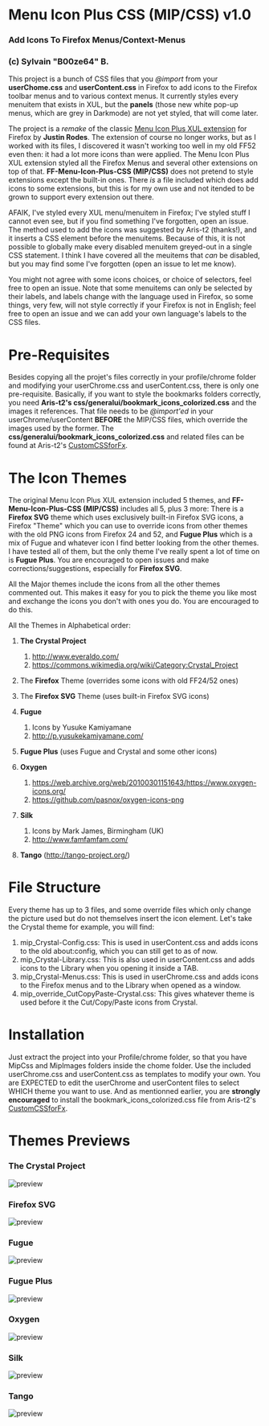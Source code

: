 # Menu Icon Plus CSS (MIP/CSS) v1.0
### Add Icons To Firefox Menus/Context-Menus
### (c) Sylvain "B00ze64" B.

This project is a bunch of CSS files that you *@import* from your **userChome.css** and **userContent.css** in Firefox to add icons to the Firefox toolbar menus and to various context menus. It currently styles every menuitem that exists in XUL, but the **panels** (those new white pop-up menus, which are grey in Darkmode) are not yet styled, that will come later.

The project is a *remake* of the classic [Menu Icon Plus XUL extension](http://www.codedawn.com/menu-icons-plus.php) for Firefox by **Justin Rodes**. The extension of course no longer works, but as I worked with its files, I discovered it wasn't working too well in my old FF52 even then: it had a lot more icons than were applied. The Menu Icon Plus XUL extension styled all the Firefox Menus and several other extensions on top of that. **FF-Menu-Icon-Plus-CSS (MIP/CSS)** does not pretend to style extensions except the built-in ones. There *is* a file included which does add icons to some extensions, but this is for my own use and not itended to be grown to support every extension out there.

AFAIK, I've styled every XUL menu/menuitem in Firefox; I've styled stuff I cannot even see, but if you find something I've forgotten, open an issue. The method used to add the icons was suggested by Aris-t2 (thanks!), and it inserts a CSS element before the menuitems. Because of this, it is not possible to globally make every disabled menuitem greyed-out in a single CSS statement. I think I have covered all the meuitems that *can* be disabled, but you may find some I've forgotten (open an issue to let me know).

You might not agree with some icons choices, or choice of selectors, feel free to open an issue. Note that some menuitems can only be selected by their labels, and labels change with the language used in Firefox, so some things, very few, will not style correctly if your Firefox is not in English; feel free to open an issue and we can add your own language's labels to the CSS files.

# Pre-Requisites

Besides copying all the projet's files correctly in your profile/chrome folder and modifying your userChrome.css and userContent.css, there is only one pre-requisite. Basically, if you want to style the bookmarks folders correctly, you need **Aris-t2's css/generalui/bookmark_icons_colorized.css** and the images it references. That file needs to be *@import'ed* in your userChrome/userContent **BEFORE** the MIP/CSS files, which override the images used by the former. The **css/generalui/bookmark_icons_colorized.css** and related files can be found at Aris-t2's [CustomCSSforFx](https://github.com/Aris-t2/CustomCSSforFx).

# The Icon Themes

The original Menu Icon Plus XUL extension included 5 themes, and **FF-Menu-Icon-Plus-CSS (MIP/CSS)** includes all 5, plus 3 more: There is a **Firefox SVG** theme which uses exclusively built-in Firefox SVG icons, a Firefox "Theme" which you can use to override icons from other themes with the old PNG icons from Firefox 24 and 52, and **Fugue Plus** which is a mix of Fugue and whatever icon I find better looking from the other themes. I have tested all of them, but the only theme I've really spent a lot of time on is **Fugue Plus**. You are encouraged to open issues and make corrections/suggestions, especially for **Firefox SVG**.

All the Major themes include the icons from all the other themes commented out. This makes it easy for you to pick the theme you like most and exchange the icons you don't with ones you do. You are encouraged to do this.

All the Themes in Alphabetical order: 

1. **The Crystal Project**
    1. http://www.everaldo.com/
    2. https://commons.wikimedia.org/wiki/Category:Crystal_Project

2. The **Firefox** Theme (overrides some icons with old FF24/52 ones)

3. The **Firefox SVG** Theme (uses built-in Firefox SVG icons)

4. **Fugue**
    1. Icons by Yusuke Kamiyamane
    2. http://p.yusukekamiyamane.com/

5. **Fugue Plus** (uses Fugue and Crystal and some other icons)

6. **Oxygen**
    1. https://web.archive.org/web/20100301151643/https://www.oxygen-icons.org/
    2. https://github.com/pasnox/oxygen-icons-png

7. **Silk**
    1. Icons by Mark James, Birmingham (UK)
    2. http://www.famfamfam.com/

8. **Tango** (http://tango-project.org/)

# File Structure

Every theme has up to 3 files, and some override files which only change the picture used but do not themselves insert the icon element. Let's take the Crystal theme for example, you will find:

1. mip_Crystal-Config.css: This is used in userContent.css and adds icons to the old about:config, which you can still get to as of now.
2. mip_Crystal-Library.css: This is also used in userContent.css and adds icons to the Library when you opening it inside a TAB.
3. mip_Crystal-Menus.css: This is used in userChrome.css and adds icons to the Firefox menus and to the Library when opened as a window.
4. mip_override_CutCopyPaste-Crystal.css: This gives whatever theme is used before it the Cut/Copy/Paste icons from Crystal.

# Installation

Just extract the project into your Profile/chrome folder, so that you have MipCss and MipImages folders inside the chome folder. Use the included userChrome.css and userContent.css as templates to modify your own. You are EXPECTED to edit the userChrome and userContent files to select WHICH theme you want to use. And as mentionned earlier, you are **strongly encouraged** to install the bookmark_icons_colorized.css file from Aris-t2's [CustomCSSforFx](https://github.com/Aris-t2/CustomCSSforFx).

# Themes Previews

### The Crystal Project
![preview](preview_Crystal.jpg)
### Firefox SVG
![preview](preview_FirefoxSVG.jpg)
### Fugue
![preview](preview_Fugue.jpg)
### Fugue Plus
![preview](preview_FuguePlus.jpg)
### Oxygen
![preview](preview_Oxygen.jpg)
### Silk
![preview](preview_Silk.jpg)
### Tango
![preview](preview_Tango.jpg)
